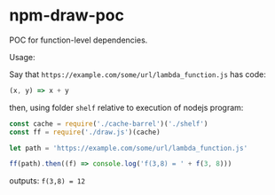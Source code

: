 # npm-draw-poc

POC for function-level dependencies.

Usage:

Say that `https://example.com/some/url/lambda_function.js` has code:

```javascript
(x, y) => x + y
```

then, using folder `shelf` relative to execution of nodejs program:

```javascript
const cache = require('./cache-barrel')('./shelf')
const ff = require('./draw.js')(cache)

let path = 'https://example.com/some/url/lambda_function.js'

ff(path).then((f) => console.log('f(3,8) = ' + f(3, 8)))

```

outputs: `f(3,8) = 12`
